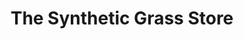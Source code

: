---
title: "The Synthetic Grass Store"
url: /phoenix/the-synthetic-grass-store/
shop: garden centre
---